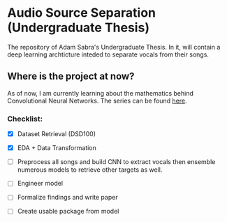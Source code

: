 # Audio Source Separation (Undergraduate Thesis)
 The repository of Adam Sabra's Undergraduate Thesis. In it, will contain a deep learning archticture inteded to separate vocals from their songs.
 
## Where is the project at now?
 As of now, I am currently learning about the mathematics behind Convolutional Neural Networks. The series can be found [here](https://www.youtube.com/playlist?list=PL3FW7Lu3i5JvHM8ljYj-zLfQRF3EO8sYv).
 
### Checklist:
- [x] Dataset Retrieval (DSD100)
- [x] EDA + Data Transformation
- [ ] Preprocess all songs and build CNN to extract vocals then ensemble numerous models to retrieve other targets as well.
- [ ] Engineer model
- [ ] Formalize findings and write paper
- [ ] Create usable package from model

